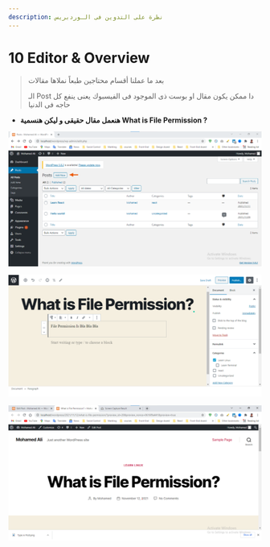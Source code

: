 ```yaml
---
description: نظرة على التدوين فى الـوردبريس
---
```


# 10 Editor & Overview

> بعد ما عملنا أقسام محتاجين طبعاً نملاها مقالات
>
> الـ Post دا ممكن يكون مقال او بوست ذى الموجود فى الفيسبوك يعنى ينفع كل حاجه فى الدنيا

* **هنعمل مقال حقيقى و ليكن هنسمية What is File Permission ?**

![طيب تمام هنضغط على Add New علشان نعمل Post جديد وهنروح على الـDocument ونختار الـCategories ونختار Lear Linux مثلا](<.gitbook/assets/wordPress - categories add post (1).png>)

![بعد كده هنضغط على Puplish](<.gitbook/assets/wordPress - categories post Edit .png>)

![](<.gitbook/assets/wordPress - categories post preview.png>)

